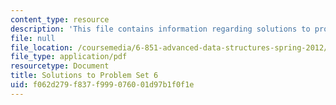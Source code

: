 ```yaml
---
content_type: resource
description: 'This file contains information regarding solutions to problem set 6. '
file: null
file_location: /coursemedia/6-851-advanced-data-structures-spring-2012/f062d279f837f999076001d97b1f0f1e_MIT6_851S12_ps6sol.pdf
file_type: application/pdf
resourcetype: Document
title: Solutions to Problem Set 6
uid: f062d279-f837-f999-0760-01d97b1f0f1e
---
```

